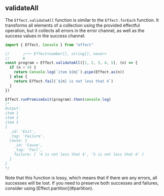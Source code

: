 ## validateAll

The `Effect.validateAll` function is similar to the `Effect.forEach` function. It transforms all elements of a collection using the provided effectful operation, but it collects all errors in the error channel, as well as the success values in the success channel.

```ts twoslash
import { Effect, Console } from "effect"

//      ┌─── Effect<number[], string[], never>
//      ▼
const program = Effect.validateAll([1, 2, 3, 4, 5], (n) => {
  if (n < 4) {
    return Console.log(`item ${n}`).pipe(Effect.as(n))
  } else {
    return Effect.fail(`${n} is not less that 4`)
  }
})

Effect.runPromiseExit(program).then(console.log)
/*
Output:
item 1
item 2
item 3
{
  _id: 'Exit',
  _tag: 'Failure',
  cause: {
    _id: 'Cause',
    _tag: 'Fail',
    failure: [ '4 is not less that 4', '5 is not less that 4' ]
  }
}
*/
```

<Aside type="caution" title="Loss of Successes">
  Note that this function is lossy, which means that if there are any
  errors, all successes will be lost. If you need to preserve both
  successes and failures, consider using [Effect.partition](#partition).
</Aside>
